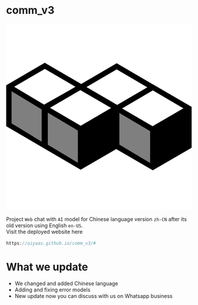 # comm_v3
<img src="favicon.ico" alt="icon" />

Project `Web` chat with `AI` model for Chinese language version `zh-CN` after its old version using English `en-US`.
<br />Visit the deployed website here 
```js
https://aiyaas.github.io/comm_v3/#
```

# What we update 
- We changed and added Chinese language
- Adding and fixing error models
- New update now you can discuss with us on Whatsapp business

